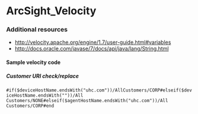
# ArcSight_Velocity
### Additional resources
+ http://velocity.apache.org/engine/1.7/user-guide.html#variables
+ http://docs.oracle.com/javase/7/docs/api/java/lang/String.html

#### Sample velocity code

##### Customer URI check/replace

```#if($deviceHostName.endsWith("uhc.com"))/AllCustomers/CORP#elseif($deviceHostName.endsWith(""))/All Customers/NONE#elseif($agentHostName.endsWith("uhc.com"))/All Customers/CORP#end```
